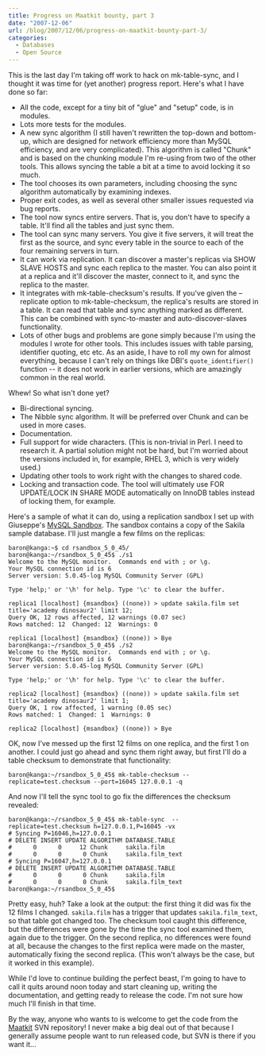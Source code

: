 ```yaml
---
title: Progress on Maatkit bounty, part 3
date: "2007-12-06"
url: /blog/2007/12/06/progress-on-maatkit-bounty-part-3/
categories:
  - Databases
  - Open Source
---
```

This is the last day I'm taking off work to hack on mk-table-sync, and I thought it was time for (yet another) progress report. Here's what I have done so far:

*   All the code, except for a tiny bit of "glue" and "setup" code, is in modules.
*   Lots more tests for the modules.
*   A new sync algorithm (I still haven't rewritten the top-down and bottom-up, which are designed for network efficiency more than MySQL efficiency, and are very complicated). This algorithm is called "Chunk" and is based on the chunking module I'm re-using from two of the other tools. This allows syncing the table a bit at a time to avoid locking it so much.
*   The tool chooses its own parameters, including choosing the sync algorithm automatically by examining indexes.
*   Proper exit codes, as well as several other smaller issues requested via bug reports.
*   The tool now syncs entire servers. That is, you don't have to specify a table. It'll find all the tables and just sync them.
*   The tool can sync many servers. You give it five servers, it will treat the first as the source, and sync every table in the source to each of the four remaining servers in turn.
*   It can work via replication. It can discover a master's replicas via SHOW SLAVE HOSTS and sync each replica to the master. You can also point it at a replica and it'll discover the master, connect to it, and sync the replica to the master.
*   It integrates with mk-table-checksum's results. If you've given the &#8211;replicate option to mk-table-checksum, the replica's results are stored in a table. It can read that table and sync anything marked as different. This can be combined with sync-to-master and auto-discover-slaves functionality.
*   Lots of other bugs and problems are gone simply because I'm using the modules I wrote for other tools. This includes issues with table parsing, identifier quoting, etc etc. As an aside, I have to roll my own for almost everything, because I can't rely on things like DBI's `quote_identifier()` function -- it does not work in earlier versions, which are amazingly common in the real world.

Whew! So what isn't done yet?

*   Bi-directional syncing.
*   The Nibble sync algorithm. It will be preferred over Chunk and can be used in more cases.
*   Documentation.
*   Full support for wide characters. (This is non-trivial in Perl. I need to research it. A partial solution might not be hard, but I'm worried about the versions included in, for example, RHEL 3, which is very widely used.)
*   Updating other tools to work right with the changes to shared code.
*   Locking and transaction code. The tool will ultimately use FOR UPDATE/LOCK IN SHARE MODE automatically on InnoDB tables instead of locking them, for example.

Here's a sample of what it can do, using a replication sandbox I set up with Giuseppe's [MySQL Sandbox](http://sourceforge.net/projects/mysql-sandbox). The sandbox contains a copy of the Sakila sample database. I'll just mangle a few films on the replicas:

```
baron@kanga:~$ cd rsandbox_5_0_45/
baron@kanga:~/rsandbox_5_0_45$ ./s1
Welcome to the MySQL monitor.  Commands end with ; or \g.
Your MySQL connection id is 6
Server version: 5.0.45-log MySQL Community Server (GPL)

Type 'help;' or '\h' for help. Type '\c' to clear the buffer.

replica1 [localhost] {msandbox} ((none)) > update sakila.film set title='academy dinosaur2' limit 12;
Query OK, 12 rows affected, 12 warnings (0.07 sec)
Rows matched: 12  Changed: 12  Warnings: 0

replica1 [localhost] {msandbox} ((none)) > Bye
baron@kanga:~/rsandbox_5_0_45$ ./s2
Welcome to the MySQL monitor.  Commands end with ; or \g.
Your MySQL connection id is 6
Server version: 5.0.45-log MySQL Community Server (GPL)

Type 'help;' or '\h' for help. Type '\c' to clear the buffer.

replica2 [localhost] {msandbox} ((none)) > update sakila.film set title='academy dinosaur2' limit 1;
Query OK, 1 row affected, 1 warning (0.05 sec)
Rows matched: 1  Changed: 1  Warnings: 0

replica2 [localhost] {msandbox} ((none)) > Bye
```

OK, now I've messed up the first 12 films on one replica, and the first 1 on another. I could just go ahead and sync them right away, but first I'll do a table checksum to demonstrate that functionality:

```
baron@kanga:~/rsandbox_5_0_45$ mk-table-checksum --replicate=test.checksum --port=16045 127.0.0.1 -q
```

And now I'll tell the sync tool to go fix the differences the checksum revealed:

```
baron@kanga:~/rsandbox_5_0_45$ mk-table-sync  --replicate=test.checksum h=127.0.0.1,P=16045 -vx
# Syncing P=16046,h=127.0.0.1
# DELETE INSERT UPDATE ALGORITHM DATABASE.TABLE
#      0      0     12 Chunk     sakila.film
#      0      0      0 Chunk     sakila.film_text
# Syncing P=16047,h=127.0.0.1
# DELETE INSERT UPDATE ALGORITHM DATABASE.TABLE
#      0      0      0 Chunk     sakila.film
#      0      0      0 Chunk     sakila.film_text
baron@kanga:~/rsandbox_5_0_45$ 
```

Pretty easy, huh? Take a look at the output: the first thing it did was fix the 12 films I changed. `sakila.film` has a trigger that updates `sakila.film_text`, so that table got changed too. The checksum tool caught this difference, but the differences were gone by the time the sync tool examined them, again due to the trigger. On the second replica, no differences were found at all, because the changes to the first replica were made on the master, automatically fixing the second replica. (This won't always be the case, but it worked in this example).

While I'd love to continue building the perfect beast, I'm going to have to call it quits around noon today and start cleaning up, writing the documentation, and getting ready to release the code. I'm not sure how much I'll finish in that time.

By the way, anyone who wants to is welcome to get the code from the [Maatkit](http://code.google.com/p/maatkit/) SVN repository! I never make a big deal out of that because I generally assume people want to run released code, but SVN is there if you want it...


